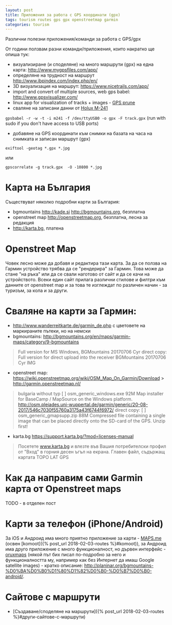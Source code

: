 ```yaml
---
layout: post
title: Приложения за работа с GPS координати (gpx)
tags: tourism routes gps gpx openstreetmap garmin
categories: tourism
---
```

Различни полезни приложения/команди за работа с GPS/gpx

От години ползвам разни команди/приложения, които накратко ще опиша тук:
 - визуализиране (и споделяне) на много маршрути (gpx) на една карта: http://www.mygpsfiles.com/app/
 - определяне на трудност на маршрут http://www.ibpindex.com/index.php/en/
 - 3D визуализация на маршрут: https://www.nicetrails.com/app/
 - import and convert of multiple sources, web gps babel: http://www.gpsvisualizer.com/
 - linux app for visualization of tracks + images - [GPS prune](https://wiki.openstreetmap.org/wiki/GpsPrune)
 - сваляне на записани данни от [Holux M-241]( https://wiki.openstreetmap.org/wiki/Holux_M-241 )

 `gpsbabel -r -w -t -i m241 -f /dev/ttyUSB0 -o gpx -F track.gpx` (run with sudo if you don't have access to USB ports)
 - добавяне на GPS координати към снимки на базата на часа на снимката и записан маршрут (gpx)

 `exiftool -geotag *.gpx *.jpg`

 или

 `gpscorrelate -g track.gpx  -O -10800 *.jpg`

# Карта на България
 Съществуват няколко подробни карти за България:
 - bgmountains http://kade.si http://bgmountains.org, безплатна
 - openstreet map http://openstreetmap.org, безплатна, лесна за редакция
 - http://karta.bg, платена

# Openstreet Map
 Човек лесно може да добавя и редактира тази карта. За да се ползва на Гармин устройство трябва да се "рендерира" за Гармин. Това може да стане "на ръка" или да се свали наготово от сайт и да се качи на устройството. Всеки един сайт прилага различни стилове и филтри към данните от openstreet map и за това те изглеждат по различен начин - за туризъм, за кола и за други.

# Сваляне на карти за Гармин:
 - http://www.wanderreitkarte.de/garmin_de.php с цветовете на маркираните пътеки, но на немски
 - bgmountains: http://bgmountains.org/en/maps/garmin-maps/category/9-bgmountains

  > Full version for MS Windows, BGMountains 20170706 Cyr direct copy: Full version for direct upload into the receiver BGMountains 20170706 Cyr IMG

 - openstreet map: https://wiki.openstreetmap.org/wiki/OSM_Map_On_Garmin/Download > http://garmin.openstreetmap.nl/

 > bulgaria without typ
[   ] osm_generic_windows.exe   92M  Map installer for BaseCamp / MapSource on the Windows platform.
http://osm.pleiades.uni-wuppertal.de/garmin/generic/20-08-2017/546c7030f55760a3175a43f6744f6972/
direct copy: [   ] osm_generic_gmapsupp.zip  88M  Compressed file containing a single image that can be placed directly onto the SD-card of the GPS. Unzip first!

 - karta.bg https://support.karta.bg/?mod=licenses-manual
 > Посетете www.karta.bg и влезте във Вашия потребителски профил от "Вход" в горния десен ъгъл на екрана. Главен файл, съдържащ картата TOPO LAT GPS

# Как да направим сами Garmin карта от Openstreet maps
TODO - в отделен пост

# Карти за телефон (iPhone/Android)
За iOS и Андроид има много приятно приложение за карти - [MAPS.me](https://maps.me/download/) (освен [komoot]({% post_url 2018-02-03-routes %}#komoot)), за Андроид има друго приложение с много функционалност, но дървен интерфейс - [oruxmaps](http://www.oruxmaps.com/cs/en/more/downloads) (някой път бих писал по-подробно за него и функционалността му, например как без Интернет да имаш Google satellite images) - кратко описание: <http://planinar.org/bgmountains-%D0%BA%D0%B0%D1%80%D1%82%D0%B0-%D0%B7%D0%B0-android/>.

# Сайтове с маршрути
 - [Създаване/споделяне на маршрути]({% post_url 2018-02-03-routes %}#други-сайтове-с-маршрути)
